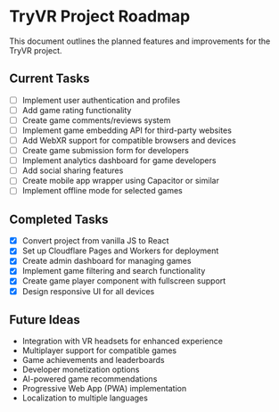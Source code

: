 # TryVR Project Roadmap

This document outlines the planned features and improvements for the TryVR project.

## Current Tasks

- [ ] Implement user authentication and profiles
- [ ] Add game rating functionality
- [ ] Create game comments/reviews system
- [ ] Implement game embedding API for third-party websites
- [ ] Add WebXR support for compatible browsers and devices
- [ ] Create game submission form for developers
- [ ] Implement analytics dashboard for game developers
- [ ] Add social sharing features
- [ ] Create mobile app wrapper using Capacitor or similar
- [ ] Implement offline mode for selected games

## Completed Tasks

- [x] Convert project from vanilla JS to React
- [x] Set up Cloudflare Pages and Workers for deployment
- [x] Create admin dashboard for managing games
- [x] Implement game filtering and search functionality
- [x] Create game player component with fullscreen support
- [x] Design responsive UI for all devices

## Future Ideas

- Integration with VR headsets for enhanced experience
- Multiplayer support for compatible games
- Game achievements and leaderboards
- Developer monetization options
- AI-powered game recommendations
- Progressive Web App (PWA) implementation
- Localization to multiple languages 